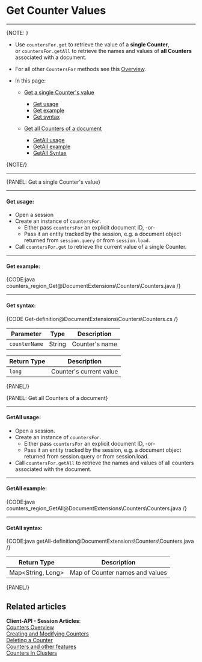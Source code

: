 # Get Counter Values  
---

{NOTE: }

* Use `countersFor.get` to retrieve the value of a **single Counter**,  
  or `countersFor.getAll` to retrieve the names and values of **all Counters** associated with a document.

* For all other `CountersFor` methods see this [Overview](../../document-extensions/counters/overview#counter-methods-and-the--object).

* In this page:  

    * [Get a single Counter's value](../../document-extensions/counters/retrieve-counter-values#get-a-single-counter)
       * [Get usage](../../document-extensions/counters/retrieve-counter-values#get-usage)
       * [Get example](../../document-extensions/counters/retrieve-counter-values#get-example)
       * [Get syntax](../../document-extensions/counters/retrieve-counter-values#get-syntax)

    * [Get all Counters of a document](../../document-extensions/counters/retrieve-counter-values#get-all-counters-of-a-document)
       * [GetAll usage](../../document-extensions/counters/retrieve-counter-values#getall-usage)
       * [GetAll example](../../document-extensions/counters/retrieve-counter-values#getall-exmaple)
       * [GetAll Syntax](../../document-extensions/counters/retrieve-counter-values#getall-syntax)  
      
{NOTE/}

---

{PANEL: Get a single Counter's value}

---

#### Get usage:  

* Open a session
* Create an instance of `countersFor`.
    * Either pass `countersFor` an explicit document ID, -or-
    * Pass it an entity tracked by the session, e.g. a document object returned from `session.query` or from `session.load`.
* Call `countersFor.get` to retrieve the current value of a single Counter.

---

#### Get example:  

{CODE:java counters_region_Get@DocumentExtensions\Counters\Counters.java /}

---

#### Get syntax:  

{CODE Get-definition@DocumentExtensions\Counters\Counters.cs /}

| Parameter     | Type    | Description    |
|---------------|---------|----------------|
| `counterName` | String | Counter's name |

| Return Type  | Description             |
|--------------|-------------------------|
| `long`       | Counter's current value |

{PANEL/}

{PANEL: Get all Counters of a document}

---

#### GetAll usage: 

* Open a session.
* Create an instance of `countersFor`.
    * Either pass `countersFor` an explicit document ID, -or-
    * Pass it an entity tracked by the session, e.g. a document object returned from session.query or from session.load.
* Call `countersFor.getAll` to retrieve the names and values of all counters associated with the document.

---

#### GetAll example:  

{CODE:java counters_region_GetAll@DocumentExtensions\Counters\Counters.java /}

---

#### GetAll syntax:  

{CODE:java getAll-definition@DocumentExtensions\Counters\Counters.java /}

| Return Type       | Description                     |
|-------------------|---------------------------------|
| Map<String, Long> | Map of Counter names and values |

{PANEL/}

## Related articles

**Client-API - Session Articles**:  
[Counters Overview](../../document-extensions/counters/overview)  
[Creating and Modifying Counters](../../document-extensions/counters/create-or-modify)  
[Deleting a Counter](../../document-extensions/counters/delete)  
[Counters and other features](../../document-extensions/counters/counters-and-other-features)  
[Counters In Clusters](../../document-extensions/counters/counters-in-clusters)  
